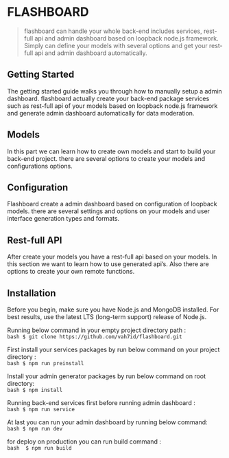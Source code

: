 # FLASHBOARD

> flashboard can handle your whole back-end includes services, rest-full api and admin dashboard based on loopback node.js framework.
Simply can define your models with several options and get your rest-full api and admin dashboard automatically.


## Getting Started
The getting started guide walks you through how to manually setup a admin dashboard. flashboard actually create your back-end package services such as rest-full api of your models based on loopback node.js framework and generate admin dashboard automatically for data moderation.

## Models
In this part we can learn how to create own models and start to build your back-end project. there are several options to create your models and configurations options.

## Configuration
Flashboard create a admin dashboard based on configuration of loopback models. there are several settings and options on your models and user interface generation types and formats.

## Rest-full API
After create your models you have a rest-full api based on your models. In this section we want to learn how to use generated api’s. Also there are options to create your own remote functions.


## Installation

Before you begin, make sure you have Node.js and MongoDB installed. For best results, use the latest LTS (long-term support) release of Node.js.

Running below command in your empty project directory path :  
``` bash $ git clone https://github.com/vah7id/flashboard.git ```  

First install your services packages by run below command on your project directory :  
``` bash $ npm run preinstall  ```  

Install your admin generator packages by run below command on root directory:  
``` bash $ npm install  ```  

Running back-end services first before running admin dashboard :  
``` bash $ npm run service  ``` 

At last you can run your admin dashboard by running below command:  
``` bash $ npm run dev  ```  

for deploy on production you can run build command :  
``` bash  $ npm run build  ```  
